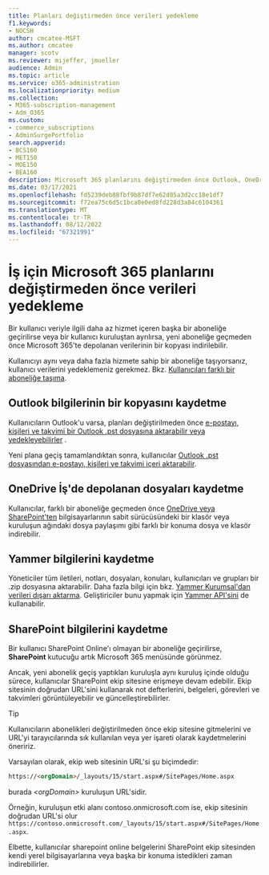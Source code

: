 ```yaml
---
title: Planları değiştirmeden önce verileri yedekleme
f1.keywords:
- NOCSH
author: cmcatee-MSFT
ms.author: cmcatee
manager: scotv
ms.reviewer: mijeffer, jmueller
audience: Admin
ms.topic: article
ms.service: o365-administration
ms.localizationpriority: medium
ms.collection:
- M365-subscription-management
- Adm_O365
ms.custom:
- commerce_subscriptions
- AdminSurgePortfolio
search.appverid:
- BCS160
- MET150
- MOE150
- BEA160
description: Microsoft 365 planlarını değiştirmeden önce Outlook, OneDrive, Yammer ve SharePoint içeriğini yedekleyin.
ms.date: 03/17/2021
ms.openlocfilehash: fd5239deb88fbf9b87df7e62d85a3d2cc18e1df7
ms.sourcegitcommit: f72ea75c6d5c1bca0e0ed8fd228d3a84c6104361
ms.translationtype: MT
ms.contentlocale: tr-TR
ms.lasthandoff: 08/12/2022
ms.locfileid: "67321991"
---
```

# <a name="back-up-data-before-switching-microsoft-365-for-business-plans"></a>İş için Microsoft 365 planlarını değiştirmeden önce verileri yedekleme

Bir kullanıcı veriyle ilgili daha az hizmet içeren başka bir aboneliğe geçirilirse veya bir kullanıcı kuruluştan ayrılırsa, yeni aboneliğe geçmeden önce Microsoft 365'te depolanan verilerinin bir kopyası indirilebilir.

Kullanıcıyı aynı veya daha fazla hizmete sahip bir aboneliğe taşıyorsanız, kullanıcı verilerini yedeklemeniz gerekmez. Bkz. [Kullanıcıları farklı bir aboneliğe taşıma](./move-users-different-subscription.md).
  
## <a name="save-a-copy-of-outlook-information"></a>Outlook bilgilerinin bir kopyasını kaydetme

Kullanıcıların Outlook'u varsa, planları değiştirilmeden önce [e-postayı, kişileri ve takvimi bir Outlook .pst dosyasına aktarabilir veya yedekleyebilirler](https://support.microsoft.com/office/14252b52-3075-4e9b-be4e-ff9ef1068f91) .
  
Yeni plana geçiş tamamlandıktan sonra, kullanıcılar [Outlook .pst dosyasından e-postayı, kişileri ve takvimi içeri aktarabilir](https://support.microsoft.com/office/431a8e9a-f99f-4d5f-ae48-ded54b3440ac).
  
## <a name="save-files-stored-in-onedrive-for-business"></a>OneDrive İş'de depolanan dosyaları kaydetme

Kullanıcılar, farklı bir aboneliğe geçmeden önce [OneDrive veya SharePoint'ten](https://support.microsoft.com/office/5c7397b7-19c7-4893-84fe-d02e8fa5df05) bilgisayarlarının sabit sürücüsündeki bir klasör veya kuruluşun ağındaki dosya paylaşımı gibi farklı bir konuma dosya ve klasör indirebilir.
  
## <a name="save-yammer-information"></a>Yammer bilgilerini kaydetme

Yöneticiler tüm iletileri, notları, dosyaları, konuları, kullanıcıları ve grupları bir .zip dosyasına aktarabilir. Daha fazla bilgi için bkz. [Yammer Kurumsal'dan verileri dışarı aktarma](/yammer/manage-security-and-compliance/export-yammer-enterprise-data). Geliştiriciler bunu yapmak için [Yammer API'sini](https://go.microsoft.com/fwlink/p/?linkid=842495) de kullanabilir.
  
## <a name="how-to-save-sharepoint-information"></a>SharePoint bilgilerini kaydetme

Bir kullanıcı SharePoint Online'ı olmayan bir aboneliğe geçirilirse, **SharePoint** kutucuğu artık Microsoft 365 menüsünde görünmez.
  
Ancak, yeni abonelik geçiş yaptıkları kuruluşla aynı kuruluş içinde olduğu sürece, kullanıcılar SharePoint ekip sitesine erişmeye devam edebilir. Ekip sitesinin doğrudan URL'sini kullanarak not defterlerini, belgeleri, görevleri ve takvimleri görüntüleyebilir ve güncelleştirebilirler.
  
> [!TIP]
> Kullanıcıların abonelikleri değiştirilmeden önce ekip sitesine gitmelerini ve URL'yi tarayıcılarında sık kullanılan veya yer işareti olarak kaydetmelerini öneririz.
  
Varsayılan olarak, ekip web sitesinin URL'si şu biçimdedir:
  
```html
https://<orgDomain>/_layouts/15/start.aspx#/SitePages/Home.aspx
```

burada  _\<orgDomain\>_ kuruluşun URL'sidir.
  
Örneğin, kuruluşun etki alanı contoso.onmicrosoft.com ise, ekip sitesinin doğrudan URL'si olur `https://contoso.onmicrosoft.com/_layouts/15/start.aspx#/SitePages/Home.aspx`.
  
Elbette, kullanıcılar sharepoint online belgelerini SharePoint ekip sitesinden kendi yerel bilgisayarlarına veya başka bir konuma istedikleri zaman indirebilirler.
